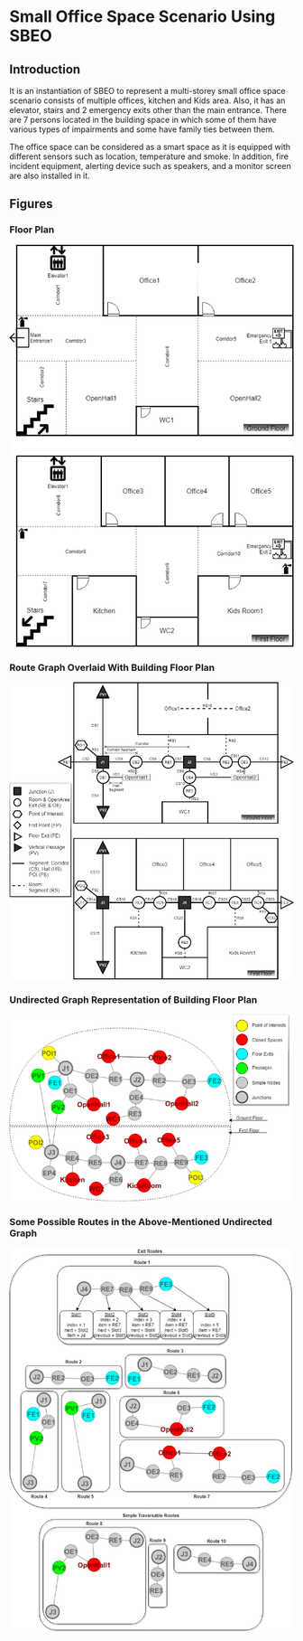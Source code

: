 # Small Office Space Scenario Using SBEO

## Introduction
It is an instantiation of SBEO to represent a multi-storey small office space scenario consists of multiple offices, kitchen and Kids area. Also, it has an elevator, stairs and 2 emergency exits other than the main entrance. There are 7 persons located in the building space in which some of them have various types of impairments and some have family ties between them.  

The office space can be considered as a smart space as it is equipped with different sensors such as location, temperature and smoke. In addition, fire incident equipment, alerting device such as speakers, and a monitor screen are also installed in it.

## Figures

### Floor Plan
<p align="center">
  <img src="Figures/FloorPlanOfficeSpace.png"/>
</p>

### Route Graph Overlaid With Building Floor Plan
<p align="center">
  <img src="Figures/RouteGraphOfficeSpace_Detailed.png"/>
</p>

### Undirected Graph Representation of Building Floor Plan
<p align="center">
  <img src="Figures/NodeEdgeGraphOfficeSpace.png"/>
</p>

### Some Possible Routes in the Above-Mentioned Undirected Graph
<p align="center">
  <img src="Figures/Routes.png"/>
</p>

